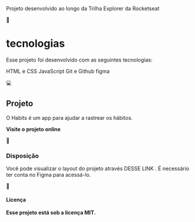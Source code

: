 Projeto desenvolvido ao longo da Trilha Explorer da Rocketseat

🚀 <h1> tecnologias </h1> 
Esse projeto foi desenvolvido com as seguintes tecnologias:

HTML e CSS
JavaScript
Git e Github
figma

💻 <h2>Projeto</h2>
O Habits é um app para ajudar a rastrear os hábitos.

**Visite o projeto online**

🔖<h3>Disposição</h3>
Você pode visualizar o layout do projeto através DESSE LINK . É necessário ter conta no Figma para acessá-lo.

📝<h4>Licença</h4>
**Esse projeto está sob a licença MIT.**

